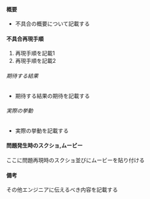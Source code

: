 #### 概要

- 不具合の概要について記載する

#### 不具合再現手順

1. 再現手順を記載1
1. 再現手順を記載2

###### 期待する結果

- 期待する結果の期待を記載する

###### 実際の挙動

- 実際の挙動を記載する

#### 問題発生時のスクショ,ムービー

ここに問題再現時のスクショ並びにムービーを貼り付ける


#### 備考

その他エンジニアに伝えるべき内容を記載する